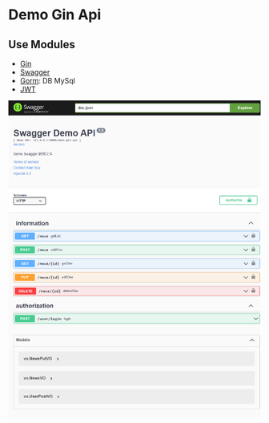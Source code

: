 # Demo Gin Api

## Use Modules
* [Gin](https://github.com/gin-gonic/gin)
* [Swagger](https://github.com/swaggo/gin-swagger)
* [Gorm](https://github.com/go-gorm/gorm): DB MySql
* [JWT](https://github.com/dgrijalva/jwt-go)

![](https://raw.githubusercontent.com/qoo753951ooq/demo-gin-api/master/static/img/swagger-demo.png)
